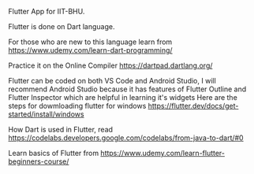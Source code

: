 Flutter App for IIT-BHU.

Flutter is done on Dart language.

For those who are new to this language learn from https://www.udemy.com/learn-dart-programming/ 

Practice it on the Online Compiler https://dartpad.dartlang.org/

Flutter can be coded on both VS Code and Android Studio,
I will recommend Android Studio because it has features of Flutter Outline and Flutter Inspector which are helpful in learning it's widgets
Here are the steps for dowmloading flutter for windows https://flutter.dev/docs/get-started/install/windows

How Dart is used in Flutter, read https://codelabs.developers.google.com/codelabs/from-java-to-dart/#0

Learn basics of Flutter from https://www.udemy.com/learn-flutter-beginners-course/
